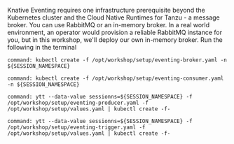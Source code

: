 Knative Eventing requires one infrastructure prerequisite beyond the Kubernetes cluster and the Cloud Native Runtimes for Tanzu - a message broker. You can use RabbitMQ or an in-memory broker. In a real world environment, an operator would provision a reliable RabbitMQ instance for you, but in this workshop, we'll deploy our own in-memory broker. Run the following in the terminal
```terminal:execute
command: kubectl create -f /opt/workshop/setup/eventing-broker.yaml -n ${SESSION_NAMESPACE}
```


```terminal:execute
command: kubectl create -f /opt/workshop/setup/eventing-consumer.yaml -n ${SESSION_NAMESPACE}
```



```terminal:execute
command: ytt --data-value sessionns=${SESSION_NAMESPACE} -f /opt/workshop/setup/eventing-producer.yaml -f /opt/workshop/setup/values.yaml | kubectl create -f-
```


```terminal:execute
command: ytt --data-value sessionns=${SESSION_NAMESPACE} -f /opt/workshop/setup/eventing-trigger.yaml -f /opt/workshop/setup/values.yaml | kubectl create -f-
```
